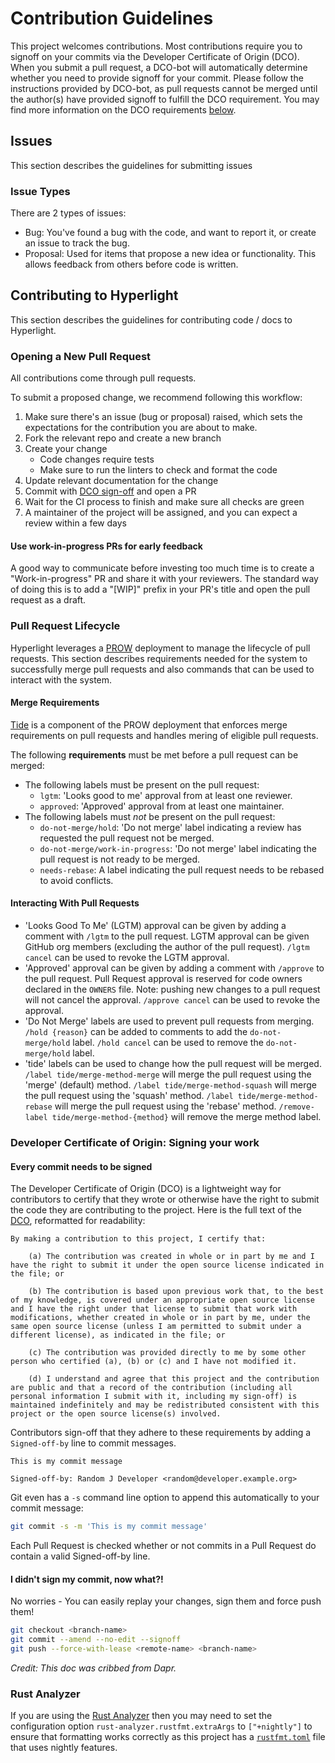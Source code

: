 # Contribution Guidelines

This project welcomes contributions. Most contributions require you to signoff on your commits via
the Developer Certificate of Origin (DCO). When you submit a pull request, a DCO-bot will automatically determine
whether you need to provide signoff for your commit. Please follow the instructions provided by DCO-bot, as pull
requests cannot be merged until the author(s) have provided signoff to fulfill the DCO requirement.
You may find more information on the DCO requirements [below](#developer-certificate-of-origin-signing-your-work).

## Issues

This section describes the guidelines for submitting issues

### Issue Types

There are 2 types of issues:

- Bug: You've found a bug with the code, and want to report it, or create an issue to track the bug.
- Proposal: Used for items that propose a new idea or functionality. This allows feedback from others before code is written.

## Contributing to Hyperlight

This section describes the guidelines for contributing code / docs to Hyperlight.

### Opening a New Pull Request

All contributions come through pull requests.

To submit a proposed change, we recommend following this workflow:

1. Make sure there's an issue (bug or proposal) raised, which sets the expectations for the contribution you are about to make.
2. Fork the relevant repo and create a new branch
3. Create your change
    - Code changes require tests
    - Make sure to run the linters to check and format the code
4. Update relevant documentation for the change
5. Commit with [DCO sign-off](#developer-certificate-of-origin-signing-your-work) and open a PR
6. Wait for the CI process to finish and make sure all checks are green
7. A maintainer of the project will be assigned, and you can expect a review within a few days

#### Use work-in-progress PRs for early feedback

A good way to communicate before investing too much time is to create a "Work-in-progress" PR and share it with your reviewers. The standard way of doing this is to add a "[WIP]" prefix in your PR's title and open the pull request as a draft.

### Pull Request Lifecycle

Hyperlight leverages a [PROW](https://docs.prow.k8s.io/) deployment to manage the lifecycle of pull requests.
This section describes requirements needed for the system to successfully merge pull requests and also commands that can be used to interact with the system.

#### Merge Requirements

[Tide](https://docs.prow.k8s.io/docs/components/core/tide/) is a component of the PROW deployment that enforces merge requirements on pull requests and handles mering of eligible pull requests.

The following **requirements** must be met before a pull request can be merged:

- The following labels must be present on the pull request:
  - `lgtm`: 'Looks good to me' approval from at least one reviewer.
  - `approved`: 'Approved' approval from at least one maintainer.
- The following labels must *not* be present on the pull request:
  - `do-not-merge/hold`: 'Do not merge' label indicating a review has requested the pull request not be merged.
  - `do-not-merge/work-in-progress`: 'Do not merge' label indicating the pull request is not ready to be merged.
  - `needs-rebase`: A label indicating the pull request needs to be rebased to avoid conflicts.

#### Interacting With Pull Requests

- 'Looks Good To Me' (LGTM) approval can be given by adding a comment with `/lgtm` to the pull request.
  LGTM approval can be given GitHub org members (excluding the author of the pull request).
  `/lgtm cancel` can be used to revoke the LGTM approval.
- 'Approved' approval can be given by adding a comment with `/approve` to the pull request.
  Pull Request approval is reserved for code owners declared in the `OWNERS` file.
  Note: pushing new changes to a pull request will not cancel the approval.
  `/approve cancel` can be used to revoke the approval.
- 'Do Not Merge' labels are used to prevent pull requests from merging.
  `/hold {reason}` can be added to comments to add the `do-not-merge/hold` label.
  `/hold cancel` can be used to remove the `do-not-merge/hold` label.
- 'tide' labels can be used to change how the pull request will be merged.
  `/label tide/merge-method-merge` will merge the pull request using the 'merge' (default) method.
  `/label tide/merge-method-squash` will merge the pull request using the 'squash' method.
  `/label tide/merge-method-rebase` will merge the pull request using the 'rebase' method.
  `/remove-label tide/merge-method-{method}` will remove the merge method label.

### Developer Certificate of Origin: Signing your work

#### Every commit needs to be signed

The Developer Certificate of Origin (DCO) is a lightweight way for contributors to certify that they wrote or otherwise have the right to submit the code they are contributing to the project. Here is the full text of the [DCO](https://developercertificate.org/), reformatted for readability:

```text
By making a contribution to this project, I certify that:

    (a) The contribution was created in whole or in part by me and I have the right to submit it under the open source license indicated in the file; or

    (b) The contribution is based upon previous work that, to the best of my knowledge, is covered under an appropriate open source license and I have the right under that license to submit that work with modifications, whether created in whole or in part by me, under the same open source license (unless I am permitted to submit under a different license), as indicated in the file; or

    (c) The contribution was provided directly to me by some other person who certified (a), (b) or (c) and I have not modified it.

    (d) I understand and agree that this project and the contribution are public and that a record of the contribution (including all personal information I submit with it, including my sign-off) is maintained indefinitely and may be redistributed consistent with this project or the open source license(s) involved.
```

Contributors sign-off that they adhere to these requirements by adding a `Signed-off-by` line to commit messages.

```text
This is my commit message

Signed-off-by: Random J Developer <random@developer.example.org>
```

Git even has a `-s` command line option to append this automatically to your commit message:

```sh
git commit -s -m 'This is my commit message'
```

Each Pull Request is checked  whether or not commits in a Pull Request do contain a valid Signed-off-by line.

#### I didn't sign my commit, now what?!

No worries - You can easily replay your changes, sign them and force push them!

```sh
git checkout <branch-name>
git commit --amend --no-edit --signoff
git push --force-with-lease <remote-name> <branch-name>
```

*Credit: This doc was cribbed from Dapr.*

### Rust Analyzer

If you are using the [Rust Analyzer](https://rust-analyzer.github.io/manual.html) then you may need to set the configuration option `rust-analyzer.rustfmt.extraArgs` to `["+nightly"]` to ensure that formatting works correctly as this project has a [`rustfmt.toml`](./rustfmt.toml) file that uses nightly features.

